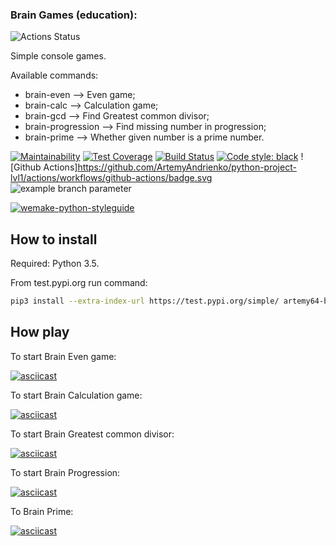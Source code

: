 ### Brain Games (education):
![Actions Status](/workflows/hexlet-check/badge.svg)

Simple console games.

Available commands:

* brain-even –> Even game;
* brain-calc –> Calculation game;
* brain-gcd –> Find Greatest common divisor;
* brain-progression –> Find missing number in progression;
* brain-prime –> Whether given number is a prime number.


[![Maintainability](https://api.codeclimate.com/v1/badges/163001936ea074e01d68/maintainability)](https://codeclimate.com/github/ArtemyAndrienko/python-project-lvl1/maintainability) [![Test Coverage](https://api.codeclimate.com/v1/badges/a99a88d28ad37a79dbf6/test_coverage)](https://codeclimate.com/github/ArtemyAndrienko/python-project-lvl1/test_coverage) 
[![Build Status](https://travis-ci.org/ArtemyAndrienko/python-project-lvl1.svg?branch=master)](https://travis-ci.org/ArtemyAndrienko/python-project-lvl1) [![Code style: black](https://img.shields.io/badge/code%20style-black-000000.svg)](https://github.com/psf/black)
![Github Actions]https://github.com/ArtemyAndrienko/python-project-lvl1/actions/workflows/github-actions/badge.svg
![example branch parameter](https://github.com/github/docs/actions/workflows/main.yml/badge.svg?branch=feature-1)

[![wemake-python-styleguide](https://img.shields.io/badge/style-wemake-000000.svg)](https://github.com/wemake-services/wemake-python-styleguide)

## How to install

Required: Python 3.5.

From test.pypi.org run command:

```bash
pip3 install --extra-index-url https://test.pypi.org/simple/ artemy64-brain-games
```



## How play

To start Brain Even game:

[![asciicast](https://asciinema.org/a/tE5NeoFGrQynUHYW7rA2EfIbl.svg)](https://asciinema.org/a/tE5NeoFGrQynUHYW7rA2EfIbl)

To start Brain Calculation game:

[![asciicast](https://asciinema.org/a/ibNKak8AaROWwRLdGnFTSTaRo.svg)](https://asciinema.org/a/ibNKak8AaROWwRLdGnFTSTaRo)

To start Brain Greatest common divisor:

[![asciicast](https://asciinema.org/a/U24uYdqiojrO51K8KnMaTVJbw.svg)](https://asciinema.org/a/U24uYdqiojrO51K8KnMaTVJbw)

To start Brain Progression:

[![asciicast](https://asciinema.org/a/TJP6GBipY2DurWkwwGkEqZMy1.svg)](https://asciinema.org/a/TJP6GBipY2DurWkwwGkEqZMy1)

To Brain Prime:

[![asciicast](https://asciinema.org/a/qvfPTJhOvakmG27MGgQ4bDlim.svg)](https://asciinema.org/a/qvfPTJhOvakmG27MGgQ4bDlim)